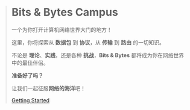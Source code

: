 > <!-- markdownlint-disable first-line-h1 -->
>
> # **Bits & Bytes Campus**
>
> 一个为你打开计算机网络世界大门的地方！
>
> 这里，你将探索从 **数据包** 到 **协议**，从 **传输** 到 **路由** 的一切知识。
>
> 不论是 **理论**、**实践**，还是各种 **挑战**，**Bits & Bytes** 都将成为你在网络世界中的最佳伴侣。
>
> **准备好了吗？**  
>
> 让我们一起征服**网络的海洋**吧！
>
> [Getting Started](#docsify)